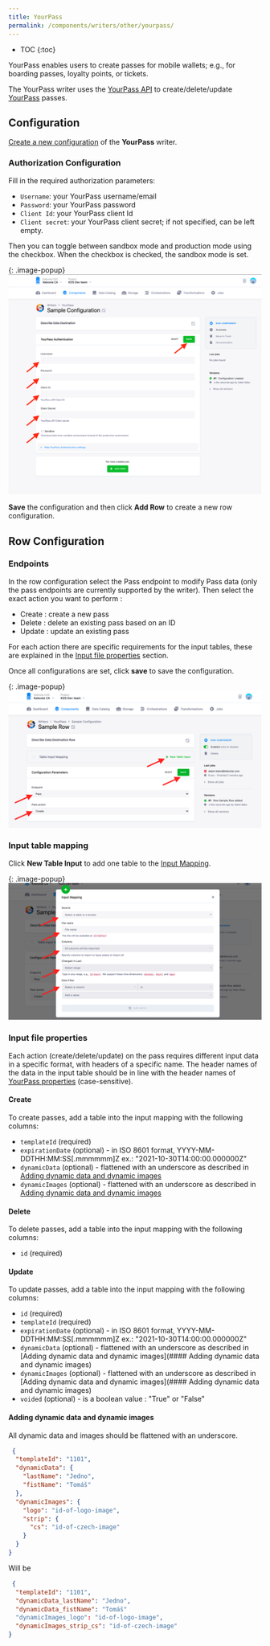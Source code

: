 ```yaml
---
title: YourPass
permalink: /components/writers/other/yourpass/ 
---
```


* TOC
{:toc}
  
YourPass enables users to create passes for mobile wallets; e.g., for boarding passes, loyalty points, or tickets.

The YourPass writer uses the [YourPass API](https://doc.yourpass.eu/) to
create/delete/update [YourPass](https://www.yourpass.eu/) passes.

## Configuration

[Create a new configuration](/components/#creating-component-configuration) of the **YourPass** writer.

### Authorization Configuration

Fill in the required authorization parameters:

- `Username`: your YourPass username/email
- `Password`: your YourPass password
- `Client Id`: your YourPass client Id
- `Client secret`: your YourPass client secret; if not specified, can be left empty.

Then you can toggle between sandbox mode and production mode using the checkbox. When the checkbox is checked, the
sandbox mode is set.

{: .image-popup}
![Screenshot - YourPass authorization configuration](/components/writers/other/yourpass/yourpass_auth.png)

**Save** the configuration and then click **Add Row** to create a new row configuration.

## Row Configuration

### Endpoints

In the row configuration select the Pass endpoint to modify Pass data (only the pass endpoints are currently
supported by the writer). Then select the exact action you want to perform :

- Create  : create a new pass
- Delete  : delete an existing pass based on an ID
- Update  : update an existing pass

For each action there are specific requirements for the input tables, these are explained in the [Input file properties](#input-file-properties) section.

Once all configurations are set, click **save** to save the configuration.

{: .image-popup}
![Screenshot - Input mapping](/components/writers/other/yourpass/row.png)


### Input table mapping

Click **New Table Input** to add one table to the [Input Mapping](/transformations/mappings/).

{: .image-popup}
![Screenshot - Input mapping](/components/writers/other/yourpass/inputmapping.png)

### Input file properties

Each action (create/delete/update) on the pass requires different input data in a specific format, with headers of a specific name.
The header names of the data in the input table should be in line with the header names
of [YourPass properties](https://doc.yourpass.eu/#pass) (case-sensitive).

#### Create

To create passes, add a table into the input mapping with the following columns:

- `templateId` (required) 
- `expirationDate` (optional) -  in ISO 8601 format, YYYY-MM-DDTHH:MM:SS[.mmmmmm]Z ex.: "2021-10-30T14:00:00.000000Z"
- `dynamicData` (optional)  - flattened with an underscore as described in [Adding dynamic data and dynamic images](#adding-dynamic-data-and-dynamic-images)
- `dynamicImages` (optional) - flattened with an underscore as described in [Adding dynamic data and dynamic images](#adding-dynamic-data-and-dynamic-images)

#### Delete

To delete passes, add a table into the input mapping with the following columns:

- `id` (required)

#### Update

To update passes, add a table into the input mapping with the following columns:

- `id` (required) 
- `templateId` (required) 
- `expirationDate` (optional) -  in ISO 8601 format, YYYY-MM-DDTHH:MM:SS[.mmmmmm]Z ex.: "2021-10-30T14:00:00.000000Z"
- `dynamicData` (optional)  - flattened with an underscore as described in [Adding dynamic data and dynamic images](#### Adding dynamic data and dynamic images)
- `dynamicImages` (optional) - flattened with an underscore as described in [Adding dynamic data and dynamic images](#### Adding dynamic data and dynamic images)
- `voided` (optional) - is a boolean value : "True" or "False"


#### Adding dynamic data and dynamic images

All dynamic data and images should be
flattened with an underscore.

```json
 {
  "templateId": "1101",
  "dynamicData": {
    "lastName": "Jedno",
    "fistName": "Tomáš"
  },
  "dynamicImages": {
    "logo": "id-of-logo-image",
    "strip": {
      "cs": "id-of-czech-image"
    }
  }
}

```

Will be

```json
 {
  "templateId": "1101",
  "dynamicData_lastName": "Jedno",
  "dynamicData_fistName": "Tomáš"
  "dynamicImages_logo": "id-of-logo-image",
  "dynamicImages_strip_cs": "id-of-czech-image"
}
```


